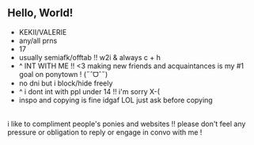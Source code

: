## Hello, World!

- KEKII/VALERIE
- any/all prns
- 17
- usually semiafk/offtab !! w2i & always c + h
- ^ INT WITH ME !! <3 making new friends and acquaintances is my #1 goal on ponytown ! (˶ˆᗜˆ˵)
- no dni but i block/hide freely
- ^ i dont int with ppl under 14 !! i'm sorry X-(
- inspo and copying is fine idgaf LOL just ask before copying<br>
<br>
i like to compliment people's ponies and websites !! please don't feel any pressure or obligation to reply or engage in convo with me !
